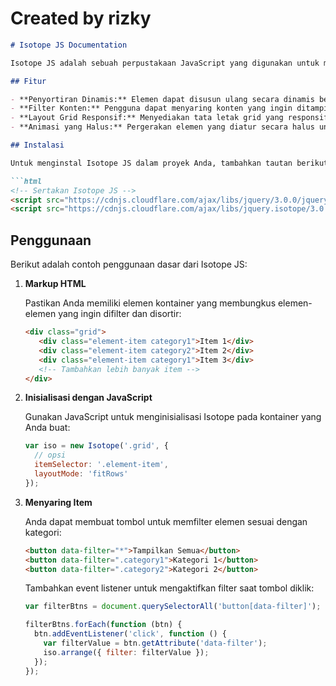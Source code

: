 # **Created by rizky**

```markdown
# Isotope JS Documentation

Isotope JS adalah sebuah perpustakaan JavaScript yang digunakan untuk memfilter dan menyortir elemen-elemen pada halaman web. Isotope membantu dalam membuat tata letak grid dinamis dan interaktif, seperti galeri gambar, daftar produk, atau konten lainnya.

## Fitur

- **Penyortiran Dinamis:** Elemen dapat disusun ulang secara dinamis berdasarkan kategori atau atribut tertentu.
- **Filter Konten:** Pengguna dapat menyaring konten yang ingin ditampilkan berdasarkan kategori yang diinginkan.
- **Layout Grid Responsif:** Menyediakan tata letak grid yang responsif untuk mendukung berbagai ukuran layar.
- **Animasi yang Halus:** Pergerakan elemen yang diatur secara halus untuk pengalaman pengguna yang lebih baik.

## Instalasi

Untuk menginstal Isotope JS dalam proyek Anda, tambahkan tautan berikut ke dalam file HTML Anda:

```html
<!-- Sertakan Isotope JS -->
<script src="https://cdnjs.cloudflare.com/ajax/libs/jquery/3.0.0/jquery.min.js"></script>
<script src="https://cdnjs.cloudflare.com/ajax/libs/jquery.isotope/3.0.6/isotope.pkgd.min.js"></script>
```

## Penggunaan

Berikut adalah contoh penggunaan dasar dari Isotope JS:

1. **Markup HTML**

   Pastikan Anda memiliki elemen kontainer yang membungkus elemen-elemen yang ingin difilter dan disortir:

   ```html
   <div class="grid">
      <div class="element-item category1">Item 1</div>
      <div class="element-item category2">Item 2</div>
      <div class="element-item category1">Item 3</div>
      <!-- Tambahkan lebih banyak item -->
   </div>
   ```

2. **Inisialisasi dengan JavaScript**

   Gunakan JavaScript untuk menginisialisasi Isotope pada kontainer yang Anda buat:

   ```js
   var iso = new Isotope('.grid', {
     // opsi
     itemSelector: '.element-item',
     layoutMode: 'fitRows'
   });
   ```

3. **Menyaring Item**

   Anda dapat membuat tombol untuk memfilter elemen sesuai dengan kategori:

   ```html
   <button data-filter="*">Tampilkan Semua</button>
   <button data-filter=".category1">Kategori 1</button>
   <button data-filter=".category2">Kategori 2</button>
   ```

   Tambahkan event listener untuk mengaktifkan filter saat tombol diklik:

   ```js
   var filterBtns = document.querySelectorAll('button[data-filter]');

   filterBtns.forEach(function (btn) {
     btn.addEventListener('click', function () {
       var filterValue = btn.getAttribute('data-filter');
       iso.arrange({ filter: filterValue });
     });
   });
   ```
